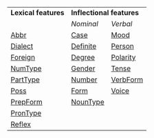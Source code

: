 <table>
<tr>
<td><strong>Lexical features</strong></td>
<td colspan=2><strong>Inflectional features</strong></td></td>
</tr>
</tr>
<td></td>
<td><i>Nominal</i></td><td><i>Verbal</i></td>
</tr>
<tr>
<td><a href="https://universaldependencies.org/treebanks/ga_idt/ga_idt-feat-Abbr.html">Abbr</a></td><td><a href="https://universaldependencies.org/treebanks/ga_idt/ga_idt-feat-Case.html">Case</a></td>
<td><a href="https://universaldependencies.org/treebanks/ga_idt/ga_idt-feat-Mood.html">Mood</a></td>
</tr>
<tr>
<td><a href="https://universaldependencies.org/treebanks/ga_idt/ga_idt-feat-Dialect.html">Dialect</a></td>
<td><a href="https://universaldependencies.org/treebanks/ga_idt/ga_idt-feat-Definite.html">Definite</a></td>
<td><a href="https://universaldependencies.org/treebanks/ga_idt/ga_idt-feat-Person.html">Person</a></td>
</tr>
<tr>
<td><a href="https://universaldependencies.org/treebanks/ga_idt/ga_idt-feat-Foreign.html">Foreign</a></td>
<td><a href="https://universaldependencies.org/treebanks/ga_idt/ga_idt-feat-Degree.html">Degree</a></td>
<td><a href="https://universaldependencies.org/treebanks/ga_idt/ga_idt-feat-Polarity.html">Polarity</a></td>
</tr>
<tr>
<td><a href="https://universaldependencies.org/treebanks/ga_idt/ga_idt-feat-NumType.html">NumType</a></td>
<td><a href="https://universaldependencies.org/treebanks/ga_idt/ga_idt-feat-Gender.html">Gender</a></td>
<td><a href="https://universaldependencies.org/treebanks/ga_idt/ga_idt-feat-Tense.html">Tense</a></td>
</tr>
<tr>
<td><a href="https://universaldependencies.org/treebanks/ga_idt/ga_idt-feat-PartType.html">PartType</a></td>
<td><a href="https://universaldependencies.org/treebanks/ga_idt/ga_idt-feat-Number.html">Number</a></td>
<td><a href="https://universaldependencies.org/treebanks/ga_idt/ga_idt-feat-VerbForm.html">VerbForm</a></td>
</tr>
<tr>
<td><a href="https://universaldependencies.org/treebanks/ga_idt/ga_idt-feat-Poss.html">Poss</a></td>
<td><a href="https://universaldependencies.org/treebanks/ga_idt/ga_idt-feat-Form.html">Form</a></td>
<td><a href="https://universaldependencies.org/treebanks/ga_idt/ga_idt-feat-Voice.html">Voice</a></td>
</tr>
<tr>
<td><a href="https://universaldependencies.org/treebanks/ga_idt/ga_idt-feat-PrepForm.html">PrepForm</a></td>
<td><a href="https://universaldependencies.org/treebanks/ga_idt/ga_idt-feat-NounType.html">NounType</a></td>
<td></td>
</tr>
<tr>
<td><a href="https://universaldependencies.org/treebanks/ga_idt/ga_idt-feat-PronType.html">PronType</a></td>
<td></td>
<td></td>
</tr>
<tr>
<tr>
<td><a href="https://universaldependencies.org/treebanks/ga_idt/ga_idt-feat-Reflex.html">Reflex</a></td>
<td></td>
<td></td>
</tr>
